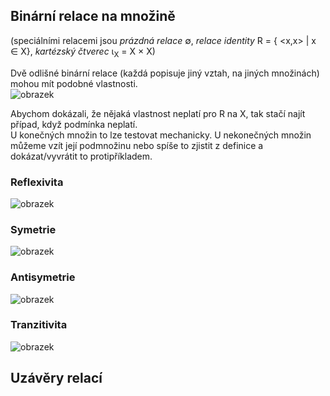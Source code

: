 ## Binární relace na množině
(speciálními relacemi jsou *prázdná relace* ∅, *relace identity* R = { <x,x> | x ∈ X}, *kartézský čtverec* ι<sub>X</sub> = X × X)

Dvě odlišné binární relace (každá popisuje jiný vztah, na jiných množinách) mohou mít podobné vlastnosti.\
![obrazek](https://github.com/Rexpes/upol_matros/assets/84129869/e59ac97a-b5b7-4463-8f6e-0a35a5be6a08)

Abychom dokázali, že nějaká vlastnost neplatí pro R na X, tak stačí najít případ, když podmínka neplatí.\
U konečných množin to lze testovat mechanicky. U nekonečných množin můžeme vzít její podmnožinu nebo spíše to zjistit z definice a dokázat/vyvrátit to protipříkladem.

### Reflexivita
![obrazek](https://github.com/Rexpes/upol_matros/assets/84129869/609df1e1-a42c-4a2e-9d4c-09c5bb188856)

### Symetrie
![obrazek](https://github.com/Rexpes/upol_matros/assets/84129869/961d4c64-5bcd-493d-bb91-2c7fcbe46e1b)

### Antisymetrie
![obrazek](https://github.com/Rexpes/upol_matros/assets/84129869/1c417cb8-4d48-4b77-a80b-b89607e1f681)

### Tranzitivita
![obrazek](https://github.com/Rexpes/upol_matros/assets/84129869/178c16bd-0f8d-4f25-8e5c-cf4d40be7888)

## Uzávěry relací
